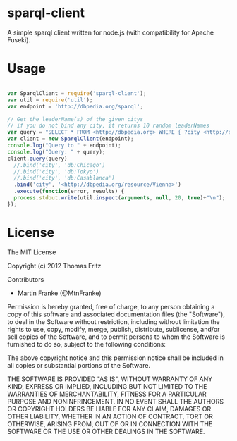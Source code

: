 sparql-client
=============

A simple sparql client written for node.js (with compatibility for Apache Fuseki).

Usage
=====

```javascript

var SparqlClient = require('sparql-client');
var util = require('util');
var endpoint = 'http://dbpedia.org/sparql';

// Get the leaderName(s) of the given citys
// if you do not bind any city, it returns 10 random leaderNames
var query = "SELECT * FROM <http://dbpedia.org> WHERE { ?city <http://dbpedia.org/property/leaderName> ?leaderName } LIMIT 10";
var client = new SparqlClient(endpoint);
console.log("Query to " + endpoint);
console.log("Query: " + query);
client.query(query)
  //.bind('city', 'db:Chicago')
  //.bind('city', 'db:Tokyo')
  //.bind('city', 'db:Casablanca')
  .bind('city', '<http://dbpedia.org/resource/Vienna>')
  .execute(function(error, results) {
  process.stdout.write(util.inspect(arguments, null, 20, true)+"\n");
});

```

License
=======
The MIT License

Copyright (c) 2012 Thomas Fritz

Contributors
  - Martin Franke (@MtnFranke)

Permission is hereby granted, free of charge, to any person obtaining
a copy of this software and associated documentation files (the
"Software"), to deal in the Software without restriction, including
without limitation the rights to use, copy, modify, merge, publish,
distribute, sublicense, and/or sell copies of the Software, and to
permit persons to whom the Software is furnished to do so, subject to
the following conditions:

The above copyright notice and this permission notice shall be
included in all copies or substantial portions of the Software.

THE SOFTWARE IS PROVIDED "AS IS", WITHOUT WARRANTY OF ANY KIND,
EXPRESS OR IMPLIED, INCLUDING BUT NOT LIMITED TO THE WARRANTIES OF
MERCHANTABILITY, FITNESS FOR A PARTICULAR PURPOSE AND
NONINFRINGEMENT. IN NO EVENT SHALL THE AUTHORS OR COPYRIGHT HOLDERS BE
LIABLE FOR ANY CLAIM, DAMAGES OR OTHER LIABILITY, WHETHER IN AN ACTION
OF CONTRACT, TORT OR OTHERWISE, ARISING FROM, OUT OF OR IN CONNECTION
WITH THE SOFTWARE OR THE USE OR OTHER DEALINGS IN THE SOFTWARE.
